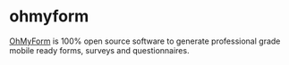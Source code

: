 ohmyform
========

[OhMyForm][1] is 100% open source software to generate professional grade
mobile ready forms, surveys and questionnaires.

[1]: https://ohmyform.com/
